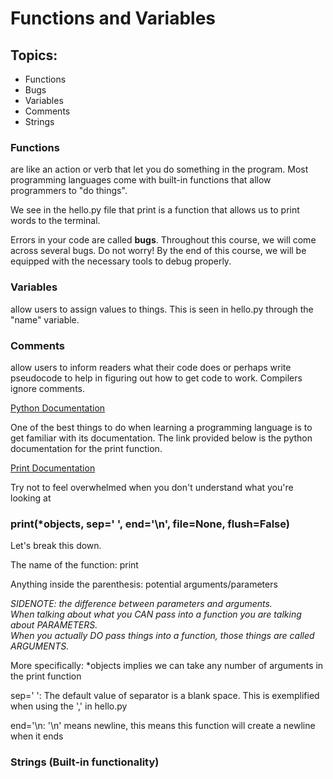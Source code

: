 # Functions and Variables

<h2> Topics:  </h2>
<ul>
    <li>Functions </li>
    <li> Bugs </li>
    <li> Variables </li>
    <li> Comments </li>
    <li>Strings </li>
</ul>
<h3>Functions</h3> are like an action or verb that let you do something in the program. Most programming languages come with built-in functions that allow programmers to "do things". <br/>

We see in the hello.py file that print is a function that allows us to print words to the terminal. 


Errors in your code are called <strong>bugs</strong>. Throughout this course, we will come across several bugs. Do not worry! By the end of this course, we will be equipped with the necessary tools to debug properly. 


<h3>Variables</h3> allow users to assign values to things. This is seen in hello.py through the "name" variable. 

<h3>Comments</h3> allow users to inform readers what their code does or perhaps write pseudocode to help in figuring out how to get code to work. Compilers ignore comments. 


[Python Documentation](https://docs.python.org)

One of the best things to do when learning a programming language is to get familiar with its documentation. The link provided below is the python documentation for the print function. <br/>

[Print Documentation](https://docs.python.org/3/library/functions.html?highlight=print#print)

Try not to feel overwhelmed when you don't understand what you're looking at

<h3> print(*objects, sep=' ', end='\n', file=None, flush=False) </h3>

Let's break this down.

The name of the function: print

Anything inside the parenthesis: potential arguments/parameters

<em>SIDENOTE: the difference between parameters and arguments. <br/>
When talking about what you CAN pass into a function you are talking about PARAMETERS. <br/>
When you actually DO pass things into a function, those things are called ARGUMENTS. <br/> </em>


More specifically: *objects implies we can take any number of arguments in the print function

sep=' ': The default value of separator is a blank space. This is exemplified when using the ',' in hello.py

end='\n\: '\n' means newline, this means this function will create a newline when it ends


<h3> Strings (Built-in functionality) </h3>